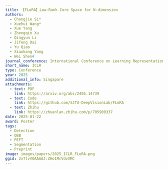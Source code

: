 ```yaml
---
title: 【FLoRA】Low-Rank Core Space for N-dimension
authors:
  - Chongjie Si*
  - Xuehui Wang*
  - Xue Yang
  - Zhengqin Xu
  - Qingyun Li
  - Jifeng Dai
  - Yu Qiao
  - Xiaokang Yang
  - Wei Shen#
journal_conference: International Conference on Learning Representations
short_name: ICLR
type: Conference
year: 2025
additional_info: Singapore
attachments:
  - text: PDF
    link: https://arxiv.org/abs/2405.14739
  - text: Code
    link: https://github.com/SJTU-DeepVisionLab/FLoRA
  - text: Zhihu
    link: https://zhuanlan.zhihu.com/p/705909337
date: 2025-01-22
award: Poster
tags:
  - Detection
  - OBB
  - PEFT
  - Segmentation
  - Preprint
image: images/papers/2025_ICLR_FLoRA.png
ggid: 2xTlvV0AAAAJ:ZHo1McVdvXMC
---
```

